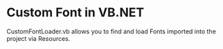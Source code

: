 # Custom Font in VB.NET


CustomFontLoader.vb allows you to find and load Fonts imported into the project via Resources.
